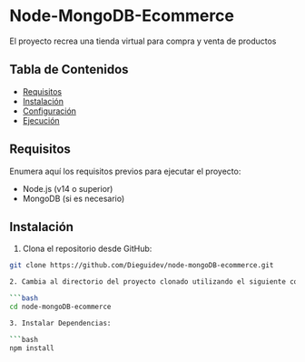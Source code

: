 # Node-MongoDB-Ecommerce

El proyecto recrea una tienda virtual para compra y venta de productos

## Tabla de Contenidos

- [Requisitos](#requisitos)
- [Instalación](#instalación)
- [Configuración](#configuración)
- [Ejecución](#ejecución)

## Requisitos

Enumera aquí los requisitos previos para ejecutar el proyecto:

- Node.js (v14 o superior)
- MongoDB (si es necesario)

## Instalación

1. Clona el repositorio desde GitHub:

  ```bash
  git clone https://github.com/Dieguidev/node-mongoDB-ecommerce.git

2. Cambia al directorio del proyecto clonado utilizando el siguiente comando en la terminal:

  ```bash
  cd node-mongoDB-ecommerce

3. Instalar Dependencias:

  ```bash
  npm install

